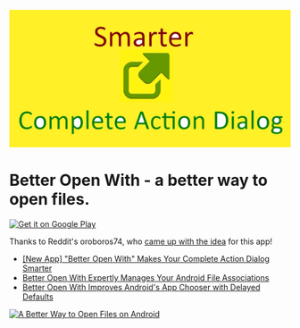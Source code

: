 ![alt text](Feature.jpg)

# Better Open With - a better way to open files.

[<img src="https://play.google.com/intl/en_us/badges/images/generic/en-play-badge.png"
alt="Get it on Google Play"
height="80">](https://play.google.com/store/apps/details?id=com.aboutmycode.betteropenwith)

Thanks to Reddit's oroboros74, who [came up with the idea](https://www.reddit.com/r/Android/comments/24okaq/what_apps_would_you_like_to_have_that_dont_exist/ch96jid/) for this app!

- [[New App] "Better Open With" Makes Your Complete Action Dialog Smarter](https://www.androidpolice.com/2014/07/29/new-app-better-open-with-makes-your-complete-action-dialog-smarter/)
- [Better Open With Expertly Manages Your Android File Associations](https://lifehacker.com/better-open-with-expertly-manages-your-android-file-as-1619466245)
- [Better Open With Improves Android's App Chooser with Delayed Defaults](https://lifehacker.com/better-open-with-improves-androids-app-chooser-with-del-1612880760)

[![A Better Way to Open Files on Android](https://img.youtube.com/vi/X0YnU5YhKTU/0.jpg)](https://www.youtube.com/watch?v=X0YnU5YhKTU)
